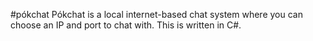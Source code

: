 #pókchat
Pókchat is a local internet-based chat system where you can choose an IP and port to chat with. This is written in C#.
